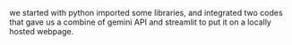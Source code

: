 we started with python imported some libraries, and integrated two codes that gave us a combine of gemini API and streamlit to put it on a locally hosted webpage.
